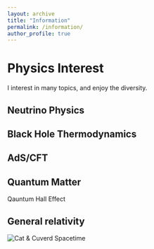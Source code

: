 ```yaml
---
layout: archive
title: "Information"
permalink: /information/
author_profile: true
---
```


# Physics Interest
I interest in many topics, and enjoy the diversity. 

## Neutrino Physics

## Black Hole Thermodynamics

## AdS/CFT

## Quantum Matter
Qauntum Hall Effect

## General relativity

![Cat & Cuverd Spacetime](cat.jpg)


